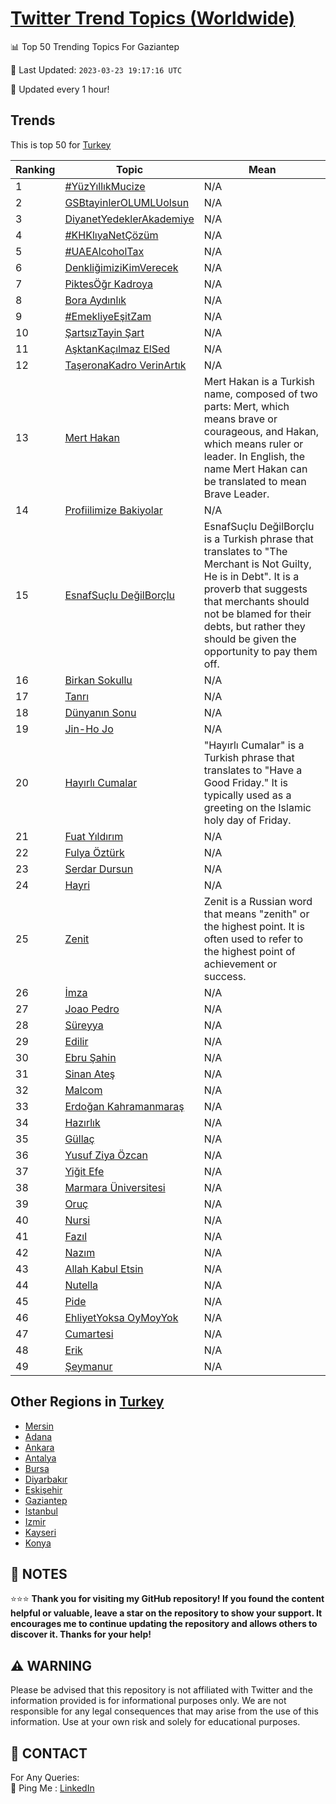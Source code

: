 [Twitter Trend Topics (Worldwide)](https://github.com/ErcinDedeoglu/Twitter-Trend-Topics)
==========


📊 Top 50 Trending Topics For Gaziantep

📆 Last Updated: `2023-03-23 19:17:16 UTC`

🔧 Updated every 1 hour!


## Trends

This is top 50 for [Turkey](</Turkey>)

| Ranking | Topic | Mean |
| ------- | ------------ | ------------ |
| 1 | [#YüzYıllıkMucize](http://twitter.com/search?q=%23Y%c3%bczY%c4%b1ll%c4%b1kMucize) | N/A |
| 2 | [GSBtayinlerOLUMLUolsun](http://twitter.com/search?q=GSBtayinlerOLUMLUolsun) | N/A |
| 3 | [DiyanetYedeklerAkademiye](http://twitter.com/search?q=DiyanetYedeklerAkademiye) | N/A |
| 4 | [#KHKlıyaNetÇözüm](http://twitter.com/search?q=%23KHKl%c4%b1yaNet%c3%87%c3%b6z%c3%bcm) | N/A |
| 5 | [#UAEAlcoholTax](http://twitter.com/search?q=%23UAEAlcoholTax) | N/A |
| 6 | [DenkliğimiziKimVerecek](http://twitter.com/search?q=Denkli%c4%9fimiziKimVerecek) | N/A |
| 7 | [PiktesÖğr Kadroya](http://twitter.com/search?q=Piktes%c3%96%c4%9fr+Kadroya) | N/A |
| 8 | [Bora Aydınlık](http://twitter.com/search?q=Bora+Ayd%c4%b1nl%c4%b1k) | N/A |
| 9 | [#EmekliyeEşitZam](http://twitter.com/search?q=%23EmekliyeE%c5%9fitZam) | N/A |
| 10 | [ŞartsızTayin Şart](http://twitter.com/search?q=%c5%9earts%c4%b1zTayin+%c5%9eart) | N/A |
| 11 | [AşktanKaçılmaz ElSed](http://twitter.com/search?q=A%c5%9fktanKa%c3%a7%c4%b1lmaz+ElSed) | N/A |
| 12 | [TaşeronaKadro VerinArtık](http://twitter.com/search?q=Ta%c5%9feronaKadro+VerinArt%c4%b1k) | N/A |
| 13 | [Mert Hakan](http://twitter.com/search?q=Mert+Hakan) | Mert Hakan is a Turkish name, composed of two parts: Mert, which means brave or courageous, and Hakan, which means ruler or leader. In English, the name Mert Hakan can be translated to mean Brave Leader. |
| 14 | [Profiilimize Bakiyolar](http://twitter.com/search?q=Profiilimize+Bakiyolar) | N/A |
| 15 | [EsnafSuçlu DeğilBorçlu](http://twitter.com/search?q=EsnafSu%c3%a7lu+De%c4%9filBor%c3%a7lu) | EsnafSuçlu DeğilBorçlu is a Turkish phrase that translates to "The Merchant is Not Guilty, He is in Debt". It is a proverb that suggests that merchants should not be blamed for their debts, but rather they should be given the opportunity to pay them off. |
| 16 | [Birkan Sokullu](http://twitter.com/search?q=Birkan+Sokullu) | N/A |
| 17 | [Tanrı](http://twitter.com/search?q=Tanr%c4%b1) | N/A |
| 18 | [Dünyanın Sonu](http://twitter.com/search?q=D%c3%bcnyan%c4%b1n+Sonu) | N/A |
| 19 | [Jin-Ho Jo](http://twitter.com/search?q=Jin-Ho+Jo) | N/A |
| 20 | [Hayırlı Cumalar](http://twitter.com/search?q=Hay%c4%b1rl%c4%b1+Cumalar) | "Hayırlı Cumalar" is a Turkish phrase that translates to "Have a Good Friday." It is typically used as a greeting on the Islamic holy day of Friday. |
| 21 | [Fuat Yıldırım](http://twitter.com/search?q=Fuat+Y%c4%b1ld%c4%b1r%c4%b1m) | N/A |
| 22 | [Fulya Öztürk](http://twitter.com/search?q=Fulya+%c3%96zt%c3%bcrk) | N/A |
| 23 | [Serdar Dursun](http://twitter.com/search?q=Serdar+Dursun) | N/A |
| 24 | [Hayri](http://twitter.com/search?q=Hayri) | N/A |
| 25 | [Zenit](http://twitter.com/search?q=Zenit) | Zenit is a Russian word that means "zenith" or the highest point. It is often used to refer to the highest point of achievement or success. |
| 26 | [İmza](http://twitter.com/search?q=%c4%b0mza) | N/A |
| 27 | [Joao Pedro](http://twitter.com/search?q=Joao+Pedro) | N/A |
| 28 | [Süreyya](http://twitter.com/search?q=S%c3%bcreyya) | N/A |
| 29 | [Edilir](http://twitter.com/search?q=Edilir) | N/A |
| 30 | [Ebru Şahin](http://twitter.com/search?q=Ebru+%c5%9eahin) | N/A |
| 31 | [Sinan Ateş](http://twitter.com/search?q=Sinan+Ate%c5%9f) | N/A |
| 32 | [Malcom](http://twitter.com/search?q=Malcom) | N/A |
| 33 | [Erdoğan Kahramanmaraş](http://twitter.com/search?q=Erdo%c4%9fan+Kahramanmara%c5%9f) | N/A |
| 34 | [Hazırlık](http://twitter.com/search?q=Haz%c4%b1rl%c4%b1k) | N/A |
| 35 | [Güllaç](http://twitter.com/search?q=G%c3%bclla%c3%a7) | N/A |
| 36 | [Yusuf Ziya Özcan](http://twitter.com/search?q=Yusuf+Ziya+%c3%96zcan) | N/A |
| 37 | [Yiğit Efe](http://twitter.com/search?q=Yi%c4%9fit+Efe) | N/A |
| 38 | [Marmara Üniversitesi](http://twitter.com/search?q=Marmara+%c3%9cniversitesi) | N/A |
| 39 | [Oruç](http://twitter.com/search?q=Oru%c3%a7) | N/A |
| 40 | [Nursi](http://twitter.com/search?q=Nursi) | N/A |
| 41 | [Fazıl](http://twitter.com/search?q=Faz%c4%b1l) | N/A |
| 42 | [Nazım](http://twitter.com/search?q=Naz%c4%b1m) | N/A |
| 43 | [Allah Kabul Etsin](http://twitter.com/search?q=Allah+Kabul+Etsin) | N/A |
| 44 | [Nutella](http://twitter.com/search?q=Nutella) | N/A |
| 45 | [Pide](http://twitter.com/search?q=Pide) | N/A |
| 46 | [EhliyetYoksa OyMoyYok](http://twitter.com/search?q=EhliyetYoksa+OyMoyYok) | N/A |
| 47 | [Cumartesi](http://twitter.com/search?q=Cumartesi) | N/A |
| 48 | [Erik](http://twitter.com/search?q=Erik) | N/A |
| 49 | [Şeymanur](http://twitter.com/search?q=%c5%9eeymanur) | N/A |



## Other Regions in [Turkey](</Turkey>)

* [Mersin](</Turkey/Mersin.md>)
* [Adana](</Turkey/Adana.md>)
* [Ankara](</Turkey/Ankara.md>)
* [Antalya](</Turkey/Antalya.md>)
* [Bursa](</Turkey/Bursa.md>)
* [Diyarbakır](</Turkey/Diyarbakır.md>)
* [Eskişehir](</Turkey/Eskişehir.md>)
* [Gaziantep](</Turkey/Gaziantep.md>)
* [Istanbul](</Turkey/Istanbul.md>)
* [Izmir](</Turkey/Izmir.md>)
* [Kayseri](</Turkey/Kayseri.md>)
* [Konya](</Turkey/Konya.md>)



## 📝 NOTES

⭐⭐⭐ **Thank you for visiting my GitHub repository! If you found the content helpful or valuable, leave a star on the repository to show your support. It encourages me to continue updating the repository and allows others to discover it. Thanks for your help!**


## ⚠️ WARNING

Please be advised that this repository is not affiliated with Twitter and the information provided is for informational purposes only. We are not responsible for any legal consequences that may arise from the use of this information. Use at your own risk and solely for educational purposes.


## 📨 CONTACT

 For Any Queries:  
            🏓 Ping Me : [LinkedIn](https://www.linkedin.com/in/ercindedeoglu/)
